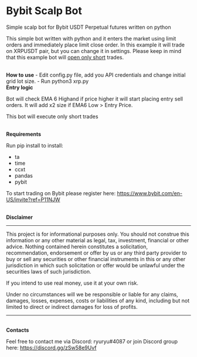 # Bybit Scalp Bot
Simple scalp bot for Bybit USDT Perpetual futures written on python

This simple bot written with python and it enters the market using limit orders and immediately place limit close order. In this example it will trade on XRPUSDT pair, but you can change it in settings. Please keep in mind that this example bot will <u>open only short</u> trades.

<br>
<strong>How to use</strong>
- Edit config.py file, add you API credentials and change initial grid lot size.
- Run python3 xrp.py

<br>
<strong>Entry logic</strong>

Bot will check EMA 6 Highand if price higher it will start placing entry sell orders. It will add x2 size if EMA6 Low > Entry Price.

This bot will execute only short trades

<br>
<strong>Requirements</strong>

Run pip install to install:
- ta
- time
- ccxt
- pandas
- pybit


To start trading on Bybit please register here: https://www.bybit.com/en-US/invite?ref=P11NJW

<br>
<strong>Disclaimer</strong>
<hr>
This project is for informational purposes only. You should not construe this information or any other material as legal, tax, investment, financial or other advice. Nothing contained herein constitutes a solicitation, recommendation, endorsement or offer by us or any third party provider to buy or sell any securities or other financial instruments in this or any other jurisdiction in which such solicitation or offer would be unlawful under the securities laws of such jurisdiction.

If you intend to use real money, use it at your own risk.

Under no circumstances will we be responsible or liable for any claims, damages, losses, expenses, costs or liabilities of any kind, including but not limited to direct or indirect damages for loss of profits.
<hr>

<br>
<strong>Contacts</strong>

Feel free to contact me via Discord: ryuryu#4087
or join Discord group here: https://discord.gg/zSw58e9Uvf

